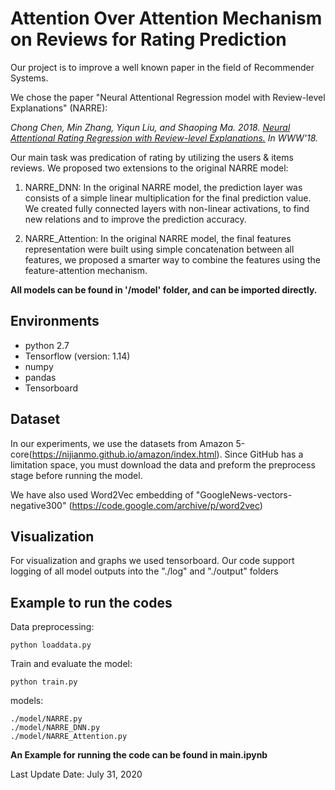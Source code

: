 # Attention Over Attention Mechanism on Reviews for Rating Prediction

Our project is to improve a well known paper in the field of Recommender Systems.

We chose the paper "Neural Attentional Regression model with Review-level Explanations" (NARRE):

*Chong Chen, Min Zhang, Yiqun Liu, and Shaoping Ma. 2018. [Neural Attentional Rating Regression with Review-level Explanations.](http://www.thuir.cn/group/~YQLiu/publications/WWW2018_CC.pdf) 
In WWW'18.*

Our main task was predication of rating by utilizing the users & items reviews.
We proposed two extensions to the original NARRE model:

1) NARRE_DNN: In the original NARRE model, the prediction layer was consists of a simple linear multiplication for the final prediction value. We created fully connected layers with non-linear activations, to find new relations and to improve the prediction accuracy.

2) NARRE_Attention: In the original NARRE model, the final features representation were built using simple concatenation between all features, we proposed a smarter way to combine the features using the feature-attention mechanism.


**All models can be found in '/model' folder, and can be imported directly.**


## Environments

- python 2.7
- Tensorflow (version: 1.14)
- numpy
- pandas
- Tensorboard


## Dataset

In our experiments, we use the datasets from Amazon 5-core(https://nijianmo.github.io/amazon/index.html).
Since GitHub has a limitation space, you must download the data and preform the preprocess stage before running the model.

We have also used Word2Vec embedding of "GoogleNews-vectors-negative300" (https://code.google.com/archive/p/word2vec)

## Visualization

For visualization and graphs we used tensorboard.
Our code support logging of all model outputs into the "./log" and "./output" folders


## Example to run the codes

Data preprocessing:
```
python loaddata.py
```

Train and evaluate the model:
```
python train.py
```

models:
```
./model/NARRE.py
./model/NARRE_DNN.py
./model/NARRE_Attention.py
```

**An Example for running the code can be found in main.ipynb**



Last Update Date: July 31, 2020
